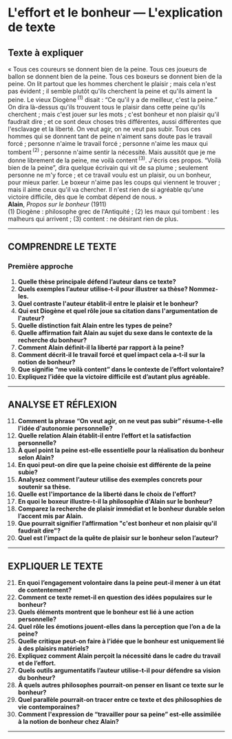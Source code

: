 # L'effort et le bonheur — L'explication de texte

## Texte à expliquer
« Tous ces coureurs se donnent bien de la peine. Tous ces joueurs de ballon se donnent bien de la peine. Tous ces boxeurs se donnent bien de la peine. On lit partout que les hommes cherchent le plaisir ; mais cela n'est pas évident ; il semble plutôt qu'ils cherchent la peine et qu'ils aiment la peine. Le vieux Diogène&#x202F;<sup>(1)</sup> disait : “Ce qu'il y a de meilleur, c'est la peine.” On dira là-dessus qu'ils trouvent tous le plaisir dans cette peine qu'ils cherchent ; mais c'est jouer sur les mots ; c'est bonheur et non plaisir qu'il faudrait dire ; et ce sont deux choses très différentes, aussi différentes que l'esclavage et la liberté. On veut agir, on ne veut pas subir. Tous ces hommes qui se donnent tant de peine n'aiment sans doute pas le travail forcé ; personne n'aime le travail forcé ; personne n'aime les maux qui tombent&#x202F;<sup>(2)</sup> ; personne n'aime sentir la nécessité. Mais aussitôt que je me donne librement de la peine, me voilà content&#x202F;<sup>(3)</sup>. J'écris ces propos. “Voilà bien de la peine”, dira quelque écrivain qui vit de sa plume ; seulement personne ne m'y force ; et ce travail voulu est un plaisir, ou un bonheur, pour mieux parler. Le boxeur n'aime pas les coups qui viennent le trouver ; mais il aime ceux qu'il va chercher. Il n'est rien de si agréable qu'une victoire difficile, dès que le combat dépend de nous. »<br/><b>Alain</b>, <i>Propos sur le bonheur</i> (1911)<br/>(1) Diogène : philosophe grec de l'Antiquité ; (2) les maux qui tombent : les malheurs qui arrivent ; (3) content : ne désirant rien de plus.

---

## COMPRENDRE LE TEXTE

### Première approche

1. **Quelle thèse principale défend l’auteur dans ce texte?**  
2. **Quels exemples l’auteur utilise-t-il pour illustrer sa thèse? Nommez-les.**  
3. **Quel contraste l'auteur établit-il entre le plaisir et le bonheur?**  
4. **Qui est Diogène et quel rôle joue sa citation dans l'argumentation de l'auteur?**  
5. **Quelle distinction fait Alain entre les types de peine?**  
6. **Quelle affirmation fait Alain au sujet du sexe dans le contexte de la recherche du bonheur?**  
7. **Comment Alain définit-il la liberté par rapport à la peine?**  
8. **Comment décrit-il le travail forcé et quel impact cela a-t-il sur la notion de bonheur?**  
9. **Que signifie “me voilà content” dans le contexte de l’effort volontaire?**  
10. **Expliquez l’idée que la victoire difficile est d’autant plus agréable.**  

---

## ANALYSE ET RÉFLEXION

11. **Comment la phrase “On veut agir, on ne veut pas subir” résume-t-elle l'idée d'autonomie personnelle?**  
12. **Quelle relation Alain établit-il entre l’effort et la satisfaction personnelle?**  
13. **À quel point la peine est-elle essentielle pour la réalisation du bonheur selon Alain?**  
14. **En quoi peut-on dire que la peine choisie est différente de la peine subie?**  
15. **Analysez comment l’auteur utilise des exemples concrets pour soutenir sa thèse.**  
16. **Quelle est l'importance de la liberté dans le choix de l'effort?**  
17. **En quoi le boxeur illustre-t-il la philosophie d'Alain sur le bonheur?**  
18. **Comparez la recherche de plaisir immédiat et le bonheur durable selon l’accent mis par Alain.**  
19. **Que pourrait signifier l’affirmation "c'est bonheur et non plaisir qu'il faudrait dire"?**  
20. **Quel est l'impact de la quête de plaisir sur le bonheur selon l’auteur?**  

---

## EXPLIQUER LE TEXTE

21. **En quoi l’engagement volontaire dans la peine peut-il mener à un état de contentement?**  
22. **Comment ce texte remet-il en question des idées populaires sur le bonheur?**  
23. **Quels éléments montrent que le bonheur est lié à une action personnelle?**  
24. **Quel rôle les émotions jouent-elles dans la perception que l’on a de la peine?**  
25. **Quelle critique peut-on faire à l’idée que le bonheur est uniquement lié à des plaisirs matériels?**  
26. **Expliquez comment Alain perçoit la nécessité dans le cadre du travail et de l’effort.**  
27. **Quels outils argumentatifs l’auteur utilise-t-il pour défendre sa vision du bonheur?**  
28. **À quels autres philosophes pourrait-on penser en lisant ce texte sur le bonheur?**  
29. **Quel parallèle pourrait-on tracer entre ce texte et des philosophies de vie contemporaines?**  
30. **Comment l'expression de “travailler pour sa peine” est-elle assimilée à la notion de bonheur chez Alain?**  

---